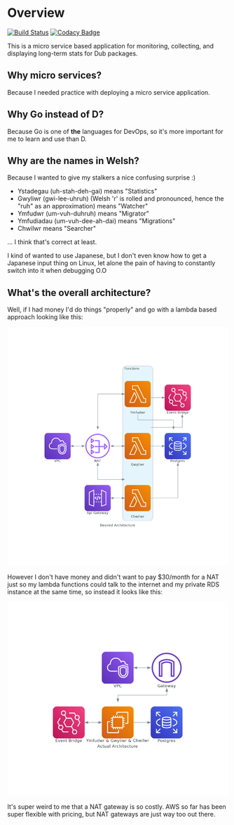 # Overview

[![Build Status](https://ci.chatha.dev/api/badges/BradleyChatha/ystadegau/status.svg)](https://ci.chatha.dev/BradleyChatha/ystadegau)
[![Codacy Badge](https://api.codacy.com/project/badge/Grade/d6046bd475c444438dd059fd1dfc0743)](https://app.codacy.com/gh/BradleyChatha/ystadegau?utm_source=github.com&utm_medium=referral&utm_content=BradleyChatha/ystadegau&utm_campaign=Badge_Grade_Settings)

This is a micro service based application for monitoring, collecting, and displaying long-term stats for Dub packages.

## Why micro services?

Because I needed practice with deploying a micro service application.

## Why Go instead of D?

Because Go is one of **the** languages for DevOps, so it's more important for me to learn and use than D.

## Why are the names in Welsh?

Because I wanted to give my stalkers a nice confusing surprise :)

* Ystadegau (uh-stah-deh-gai) means "Statistics"
* Gwyliwr (gwi-lee-uhruh) (Welsh 'r' is rolled and pronounced, hence the "ruh" as an approximation) means "Watcher"
* Ymfudwr (um-vuh-duhruh) means "Migrator"
* Ymfudiadau (um-vuh-dee-ah-dai) means "Migrations"
* Chwilwr means "Searcher"

... I think that's correct at least.

I kind of wanted to use Japanese, but I don't even know how to get a Japanese input thing on Linux, let alone the pain of having
to constantly switch into it when debugging O.O

## What's the overall architecture?

Well, if I had money I'd do things "properly" and go with a lambda based approach looking like this:

![original_arch](cmd/diagram/desired.png)

However I don't have money and didn't want to pay $30/month for a NAT just so my lambda functions could talk to the internet and my
private RDS instance at the same time, so instead it looks like this:

![actual_arch](cmd/diagrams/../diagram/actual.png)

It's super weird to me that a NAT gateway is so costly. AWS so far has been super flexible with pricing, but NAT gateways are just way too out there.